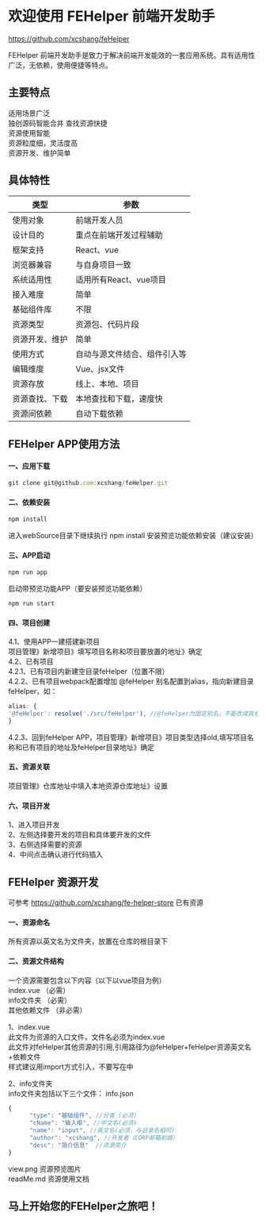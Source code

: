 # 欢迎使用 FEHelper 前端开发助手

https://github.com/xcshang/feHelper

 FEHelper 前端开发助手是致力于解决前端开发能效的一套应用系统。具有适用性广泛，无依赖，使用便捷等特点。


## 主要特点

适用场景广泛  
独创源码智能合并
查找资源快捷  
资源使用智能  
资源粒度细，灵活度高  
资源开发、维护简单

## 具体特性

类型  | 参数
------------- | -------------
使用对象|前端开发人员
设计目的|重点在前端开发过程辅助
框架支持  | React、vue
浏览器兼容  | 与自身项目一致
系统适用性|适用所有React、vue项目
接入难度|简单
基础组件库|不限
资源类型|资源包、代码片段
资源开发、维护|简单
使用方式|自动与源文件结合、组件引入等
编辑维度|Vue、jsx文件
资源存放|线上、本地、项目
资源查找、下载|本地查找和下载，速度快
资源间依赖|自动下载依赖

## FEHelper APP使用方法

#### 一、应用下载
```javascript
git clone git@github.com:xcshang/feHelper.git
```

#### 二、依赖安装
```javascript
npm install
```
进入webSource目录下继续执行 npm install 安装预览功能依赖安装（建议安装）

#### 三、APP启动
```javascript
npm run app
```
启动带预览功能APP（要安装预览功能依赖）
```javascript
npm run start
```
#### 四、项目创建

4.1、使用APP一建搭建新项目  
项目管理》新增项目》填写项目名称和项目要放置的地址》确定  
4.2、已有项目  
4.2.1、已有项目内新建空目录feHelper（位置不限）  
4.2.2、已有项目webpack配置增加 @feHelper 别名配置到alias，指向新建目录feHelper，如：
```javascript
alias: {
'@feHelper': resolve('./src/feHelper'), //@feHelper为固定别名，不能改成其他的
}
```
4.2.3、回到feHelper APP，项目管理》新增项目》项目类型选择old,填写项目名称和已有项目的地址及feHelper目录地址》确定  

#### 五、资源关联  
项目管理》仓库地址中填入本地资源仓库地址》设置  
#### 六、项目开发  
1、进入项目开发  
2、左侧选择要开发的项目和具体要开发的文件  
3、右侧选择需要的资源  
4、中间点击确认进行代码插入  

## FEHelper 资源开发
可参考 https://github.com/xcshang/fe-helper-store 已有资源

#### 一、资源命名  
所有资源以英文名为文件夹，放置在仓库的根目录下  

#### 二、资源文件结构  
一个资源需要包含以下内容（以下以vue项目为例）  
index.vue （必需）  
info文件夹 （必需）  
其他依赖文件 （非必需）  

1、index.vue   
此文件为资源的入口文件，文件名必须为index.vue  
此文件对feHelper其他资源的引用,引用路径为@feHelper+feHelper资源英文名+依赖文件  
样式建议用import方式引入，不要写在<style></style>中  

2、info文件夹  
info文件夹包括以下三个文件：
info.json 
```javascript
{
      "type": "基础组件", //分类 (必须)
      "cName": "输入框", //中文名(必须)
      "name": "input", //英文名(必须，与目录名相同)
      "author": "xcshang", //开发者（CORP邮箱前缀）
      "desc": "简介信息"  //资源简介
}
```
view.png 资源预览图片    
readMe.md 资源使用文档

## 马上开始您的FEHelper之旅吧！
